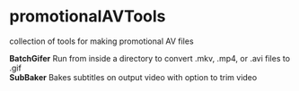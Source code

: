 # promotionalAVTools
collection of tools for making promotional AV files

<b>BatchGifer</b> Run from inside a directory to convert .mkv, .mp4, or .avi files to .gif <br>
<b>SubBaker</b> Bakes subtitles on output video with option to trim video  <br>
